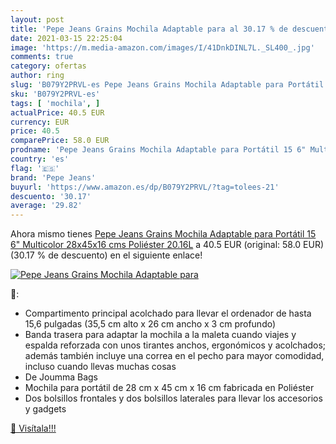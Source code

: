 ```yaml
---
layout: post
title: 'Pepe Jeans Grains Mochila Adaptable para al 30.17 % de descuento'
date: 2021-03-15 22:25:04
image: 'https://m.media-amazon.com/images/I/41DnkDINL7L._SL400_.jpg'
comments: true
category: ofertas
author: ring
slug: 'B079Y2PRVL-es Pepe Jeans Grains Mochila Adaptable para Portátil 15 6"...'
sku: 'B079Y2PRVL-es'
tags: [ 'mochila', ]
actualPrice: 40.5 EUR
currency: EUR
price: 40.5
comparePrice: 58.0 EUR
prodname: 'Pepe Jeans Grains Mochila Adaptable para Portátil 15 6" Multicolor 28x45x16 cms Poliéster 20.16L'
country: 'es'
flag: '🇪🇸'
brand: 'Pepe Jeans'
buyurl: 'https://www.amazon.es/dp/B079Y2PRVL/?tag=tolees-21'
descuento: '30.17'
average: '29.82'
---
```


Ahora mismo tienes [Pepe Jeans Grains Mochila Adaptable para Portátil 15 6" Multicolor 28x45x16 cms Poliéster 20.16L](https://www.amazon.es/dp/B079Y2PRVL/?tag=tolees-21) a 40.5 EUR (original: 58.0 EUR) (30.17 %  de descuento) en el siguiente enlace!

[![Pepe Jeans Grains Mochila Adaptable para](https://m.media-amazon.com/images/I/41DnkDINL7L._SL400_.jpg)](https://www.amazon.es/dp/B079Y2PRVL/?tag=tolees-21)

🔎:

- Compartimento principal acolchado para llevar el ordenador de hasta 15,6 pulgadas (35,5 cm alto x 26 cm ancho x 3 cm profundo)
- Banda trasera para adaptar la mochila a la maleta cuando viajes y espalda reforzada con unos tirantes anchos, ergonómicos y acolchados; además también incluye una correa en el pecho para mayor comodidad, incluso cuando llevas muchas cosas
- De Joumma Bags
- Mochila para portátil de 28 cm x 45 cm x 16 cm fabricada en Poliéster
- Dos bolsillos frontales y dos bolsillos laterales para llevar los accesorios y gadgets

[🛒 Visítala!!!](https://www.amazon.es/dp/B079Y2PRVL/?tag=tolees-21)
